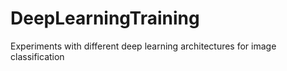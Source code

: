 # DeepLearningTraining
Experiments with different deep learning architectures for image classification

